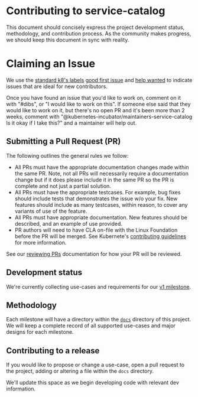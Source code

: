 # Contributing to service-catalog

This document should concisely express the project development status,
methodology, and contribution process.  As the community makes progress, we
should keep this document in sync with reality.

# Claiming an Issue

We use the [standard k8's labels](https://github.com/kubernetes/community/blob/master/contributors/devel/help-wanted.md)
[good first issue][good-first-issue] and [help wanted][help-wanted]
to indicate issues that are ideal for new contributors.

Once you have found an issue that you'd like to work on, comment on it with
"#dibs", or "I would like to work on this". If someone else said that they would
like to work on it, but there's no open PR and it's been more than 2 weeks,
comment with "@kubernetes-incubator/maintainers-service-catalog Is it okay if I
take this?" and a maintainer will help out.

## Submitting a Pull Request (PR)

The following outlines the general rules we follow:

- All PRs must have the appropriate documentation changes made within the
same PR. Note, not all PRs will necessarily require a documentation change
but if it does please include it in the same PR so the PR is complete and
not just a partial solution.
- All PRs must have the appropriate testcases. For example, bug fixes should
include tests that demonstrates the issue w/o your fix. New features should
include as many testcases, within reason, to cover any variants of use of the
feature.
- All PRs must have appropriate documentation. New features should be
  described, and an example of use provided.
- PR authors will need to have CLA on-file with the Linux Foundation before
the PR will be merged.
See Kubernete's [contributing guidelines](https://github.com/kubernetes/kubernetes/blob/master/CONTRIBUTING.md) for more information.

See our [reviewing PRs](REVIEWING.md) documentation for how your PR will
be reviewed.

## Development status

We're currently collecting use-cases and requirements for our [v1 milestone](./docs/v1).

## Methodology

Each milestone will have a directory within the [`docs`](./docs) directory of
this project.   We will keep a complete record of all supported use-cases and
major designs for each milestone.

## Contributing to a release

If you would like to propose or change a use-case, open a pull request to the
project, adding or altering a file within the `docs` directory.

We'll update this space as we begin developing code with relevant dev
information.

[help-wanted]: https://github.com/kubernetes-incubator/service-catalog/issues?q=is%3Aissue+is%3Aopen+label%3A%22help+wanted%22
[good-first-issue]: https://github.com/kubernetes-incubator/service-catalog/issues?utf8=%E2%9C%93&q=is%3Aissue+is%3Aopen+label%3A%22good+first+issue%22+
